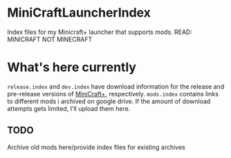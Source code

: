 # MiniCraftLauncherIndex
Index files for my Minicraft+ launcher that supports mods. READ: MINICRAFT NOT MINECRAFT

# What's here currently
`release.index` and `dev.index` have download information for the release and pre-release versions of [MiniCraft+](https://github.com/chrisj42/minicraft-plus-revived), respectively.
`mods.index` contains links to different mods i archived on google drive. If the amount of download attempts gets limited, I'll upload them here.

## TODO
Archive old mods here/provide index files for existing archives
